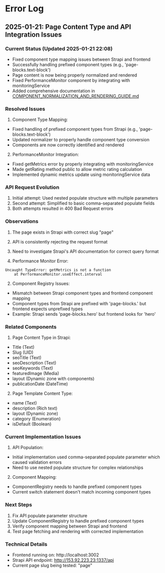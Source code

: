 # Error Log

## 2025-01-21: Page Content Type and API Integration Issues

### Current Status (Updated 2025-01-21 22:08)
- Fixed component type mapping issues between Strapi and frontend
- Successfully handling prefixed component types (e.g., 'page-blocks.text-block')
- Page content is now being properly normalized and rendered
- Fixed PerformanceMonitor component by integrating with monitoringService
- Added comprehensive documentation in [COMPONENT_NORMALIZATION_AND_RENDERING_GUIDE.md](./manuals/COMPONENT_NORMALIZATION_AND_RENDERING_GUIDE.md)

### Resolved Issues

1. Component Type Mapping:
- Fixed handling of prefixed component types from Strapi (e.g., 'page-blocks.text-block')
- Updated normalizer to properly handle component type conversion
- Components are now correctly identified and rendered

2. PerformanceMonitor Integration:
- Fixed getMetrics error by properly integrating with monitoringService
- Made getRating method public to allow metric rating calculation
- Implemented dynamic metrics update using monitoringService data

### API Request Evolution
1. Initial attempt: Used nested populate structure with multiple parameters
2. Second attempt: Simplified to basic comma-separated populate fields
3. Both attempts resulted in 400 Bad Request errors

### Observations
1. The page exists in Strapi with correct slug "page"
2. API is consistently rejecting the request format
3. Need to investigate Strapi's API documentation for correct query format

2. Performance Monitor Error:
```
Uncaught TypeError: getMetrics is not a function
    at PerformanceMonitor.useEffect.interval
```

2. Component Registry Issues:
- Mismatch between Strapi component types and frontend component mapping
- Component types from Strapi are prefixed with 'page-blocks.' but frontend expects unprefixed types
- Example: Strapi sends 'page-blocks.hero' but frontend looks for 'hero'

### Related Components
1. Page Content Type in Strapi:
- Title (Text)
- Slug (UID)
- seoTitle (Text)
- seoDescription (Text)
- seoKeywords (Text)
- featuredImage (Media)
- layout (Dynamic zone with components)
- publicationDate (DateTime)

2. Page Template Content Type:
- name (Text)
- description (Rich text)
- layout (Dynamic zone)
- category (Enumeration)
- isDefault (Boolean)

### Current Implementation Issues
1. API Population:
- Initial implementation used comma-separated populate parameter which caused validation errors
- Need to use nested populate structure for complex relationships

2. Component Mapping:
- ComponentRegistry needs to handle prefixed component types
- Current switch statement doesn't match incoming component types

### Next Steps
1. Fix API populate parameter structure
2. Update ComponentRegistry to handle prefixed component types
3. Verify component mapping between Strapi and frontend
4. Test page fetching and rendering with corrected implementation

### Technical Details
- Frontend running on: http://localhost:3002
- Strapi API endpoint: http://153.92.223.23:1337/api
- Current page slug being tested: "page"
